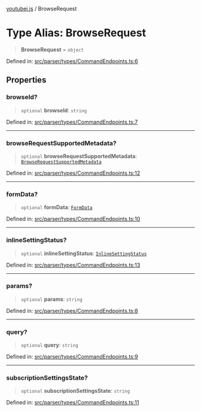 [youtubei.js](../README.md) / BrowseRequest

# Type Alias: BrowseRequest

> **BrowseRequest** = `object`

Defined in: [src/parser/types/CommandEndpoints.ts:6](https://github.com/LuanRT/YouTube.js/blob/0733f60b57877f6b8b87dfd5cc6195b5085f5c09/src/parser/types/CommandEndpoints.ts#L6)

## Properties

### browseId?

> `optional` **browseId**: `string`

Defined in: [src/parser/types/CommandEndpoints.ts:7](https://github.com/LuanRT/YouTube.js/blob/0733f60b57877f6b8b87dfd5cc6195b5085f5c09/src/parser/types/CommandEndpoints.ts#L7)

***

### browseRequestSupportedMetadata?

> `optional` **browseRequestSupportedMetadata**: [`BrowseRequestSupportedMetadata`](BrowseRequestSupportedMetadata.md)

Defined in: [src/parser/types/CommandEndpoints.ts:12](https://github.com/LuanRT/YouTube.js/blob/0733f60b57877f6b8b87dfd5cc6195b5085f5c09/src/parser/types/CommandEndpoints.ts#L12)

***

### formData?

> `optional` **formData**: [`FormData`](FormData.md)

Defined in: [src/parser/types/CommandEndpoints.ts:10](https://github.com/LuanRT/YouTube.js/blob/0733f60b57877f6b8b87dfd5cc6195b5085f5c09/src/parser/types/CommandEndpoints.ts#L10)

***

### inlineSettingStatus?

> `optional` **inlineSettingStatus**: [`InlineSettingStatus`](InlineSettingStatus.md)

Defined in: [src/parser/types/CommandEndpoints.ts:13](https://github.com/LuanRT/YouTube.js/blob/0733f60b57877f6b8b87dfd5cc6195b5085f5c09/src/parser/types/CommandEndpoints.ts#L13)

***

### params?

> `optional` **params**: `string`

Defined in: [src/parser/types/CommandEndpoints.ts:8](https://github.com/LuanRT/YouTube.js/blob/0733f60b57877f6b8b87dfd5cc6195b5085f5c09/src/parser/types/CommandEndpoints.ts#L8)

***

### query?

> `optional` **query**: `string`

Defined in: [src/parser/types/CommandEndpoints.ts:9](https://github.com/LuanRT/YouTube.js/blob/0733f60b57877f6b8b87dfd5cc6195b5085f5c09/src/parser/types/CommandEndpoints.ts#L9)

***

### subscriptionSettingsState?

> `optional` **subscriptionSettingsState**: `string`

Defined in: [src/parser/types/CommandEndpoints.ts:11](https://github.com/LuanRT/YouTube.js/blob/0733f60b57877f6b8b87dfd5cc6195b5085f5c09/src/parser/types/CommandEndpoints.ts#L11)
